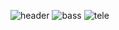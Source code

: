 ![header](https://capsule-render.vercel.app/api?type=waving&color=auto&height=300&section=header&text=Welcome!😊&desc=This%20is%20Seojin%20playground.%20&fontSize=90&descSize=30&fontColor=ffffff&fontAlignY=40)
![bass](https://ibb.co/mvGWdGx)
![tele](https://ibb.co/mJR0HpH)

